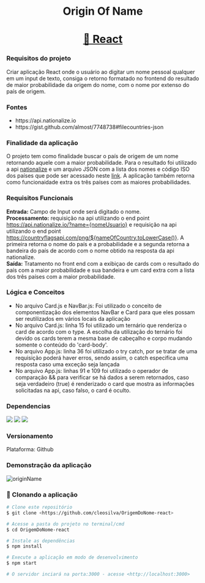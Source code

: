 <h1 align = "center">Origin Of Name</h1>
<h1 align="center">
    <a href="https://reactjs.org/">🔗 React</a>
</h1>

### Requisitos do projeto
Criar aplicação React onde o usuário ao digitar um nome pessoal qualquer em um input de texto, consiga o retorno
formatado no frontend do resultado de maior probabilidade da origem do nome, com o nome por extenso do país
de origem.

### Fontes
<ul>
  <li>https://api.nationalize.io</li>
  <li>https://gist.github.com/almost/7748738#filecountries-json</li>
</ul>

### Finalidade da aplicação
O projeto tem como finalidade buscar o país de origem de um nome retornando aquele com a maior probabilidade. Para o resultado foi utilizado a api [nationalize](https://api.nationalize.io) e um arquivo JSON com a lista dos nomes e código ISO dos países que pode ser acessado neste [link](https://gist.github.com/almost/7748738#filecountries-json). A aplicação também retorna como funcionaidade extra os três países com as maiores probabilidades.

### Requisitos Funcionais
<strong>Entrada:</strong> Campo de Input onde será digitado o nome.<br>
<strong>Processamento:</strong> requisição na api utilizando o end point  https://api.nationalize.io/?name={nomeUsuario} e requisição na api utilizando o end point https://countryflagsapi.com/png/${nameOfCountry.toLowerCase()}. A primeira retorna o nome do país e a probabilidade e a segunda retorna a bandeira do país de acordo com o nome obtido na resposta da api nationalize.<br>
<strong>Saída:</strong> Tratamento no front end com a exibiçao de cards com o resultado do país com a maior probabilidade e sua bandeira e um card extra com a lista dos três países com a maior probabilidade.

### Lógica e Conceitos
<ul>
    <li>No arquivo Card.js e NavBar.js: Foi utilizado o conceito de componentização dos elementos NavBar e Card para que eles possam ser reutilizados em vários     locais da aplicação</li>
    <li>No arquivo Card.js: linha 15 foi utilizado um ternário que renderiza o card de acordo com o type. A escolha da utilização do ternário foi devido os         cards terem a mesma base de cabeçalho e corpo mudando somente o conteúdo do 'card-body'.</li>
    <li>No arquivo App.js: linha 36 foi utilizado o try catch, por se tratar de uma requisição poderá haver erros, sendo assim, o catch especifica uma resposta     caso uma exceção seja lançada</li>
    <li>No arquivo App.js: linhas 91 e 109 foi utilizado o operador de comparação && para verificar se há dados a serem retornados, caso seja verdadeiro (true)     é renderizado o card que mostra as informações solicitadas na api, caso falso, o card é oculto.</li>
</ul>


### Dependencias
<img src="https://img.shields.io/badge/npm-axios-orange"/> <img src="https://img.shields.io/badge/B-Bootstrap-yellowgreen"/> <img src="https://img.shields.io/badge/bs-react--icons-blue"/>

### Versionamento
Plataforma: Github

### Demonstração da aplicação
![originName](https://user-images.githubusercontent.com/82469705/177234579-fa575444-4df0-4629-9f31-9bcf4eb8ab83.gif)


### 🎲 Clonando a aplicação

```bash
# Clone este repositório
$ git clone <https://github.com/cleosilva/OrigemDoNome-react>

# Acesse a pasta do projeto no terminal/cmd
$ cd OrigemDoNome-react

# Instale as dependências
$ npm install

# Execute a aplicação em modo de desenvolvimento
$ npm start

# O servidor inciará na porta:3000 - acesse <http://localhost:3000>

